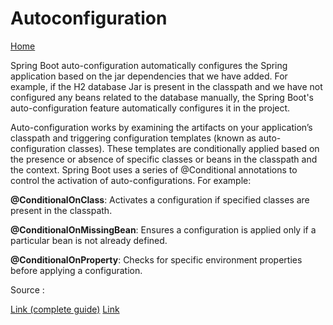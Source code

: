 # Autoconfiguration
 [Home](README.md)

Spring Boot auto-configuration automatically configures the Spring application based on the jar dependencies that we have added. For example, if the H2 database Jar is present in the classpath and we have not configured any beans related to the database manually, the Spring Boot's auto-configuration feature automatically configures it in the project.

Auto-configuration works by examining the artifacts on your application’s classpath and triggering configuration templates (known as auto-configuration classes). These templates are conditionally applied based on the presence or absence of specific classes or beans in the classpath and the context. Spring Boot uses a series of @Conditional annotations to control the activation of auto-configurations. For example:

__@ConditionalOnClass__: Activates a configuration if specified classes are present in the classpath.

__@ConditionalOnMissingBean__: Ensures a configuration is applied only if a particular bean is not already defined.

__@ConditionalOnProperty__: Checks for specific environment properties before applying a configuration.





Source :

[Link (complete guide)](https://www.marcobehler.com/guides/spring-boot-autoconfiguration)
[Link](https://www.javatpoint.com/spring-boot-auto-configuration)